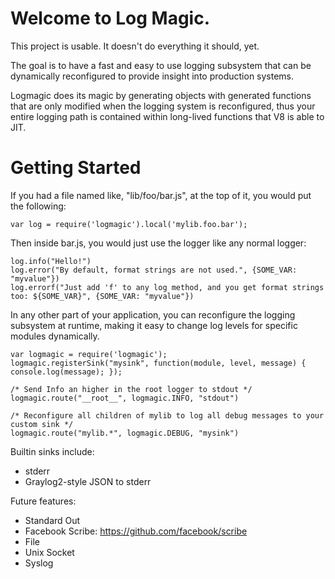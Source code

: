 Welcome to Log Magic.
====================

This project is usable. It doesn't do everything it should, yet.

The goal is to have a fast and easy to use logging subsystem that can be dynamically
reconfigured to provide insight into production systems.

Logmagic does its magic by generating objects with generated functions that are only modified
when the logging system is reconfigured,  thus your entire logging path is contained within 
long-lived functions that V8 is able to JIT.

Getting Started
====================

If you had a file named like, "lib/foo/bar.js", at the top of it, you would put the following:

    var log = require('logmagic').local('mylib.foo.bar');

Then inside bar.js, you would just use the logger like any normal logger:

    log.info("Hello!")
    log.error("By default, format strings are not used.", {SOME_VAR: "myvalue"})
    log.errorf("Just add 'f' to any log method, and you get format strings too: ${SOME_VAR}", {SOME_VAR: "myvalue"})

In any other part of your application, you can reconfigure the logging subsystem at runtime,
making it easy to change log levels for specific modules dynamically.

    var logmagic = require('logmagic');
    logmagic.registerSink("mysink", function(module, level, message) { console.log(message); });
    
    /* Send Info an higher in the root logger to stdout */
    logmagic.route("__root__", logmagic.INFO, "stdout")
    
    /* Reconfigure all children of mylib to log all debug messages to your custom sink */
    logmagic.route("mylib.*", logmagic.DEBUG, "mysink")


Builtin sinks include:

* stderr
* Graylog2-style JSON to stderr

Future features:
* Standard Out
* Facebook Scribe: https://github.com/facebook/scribe
* File
* Unix Socket
* Syslog
